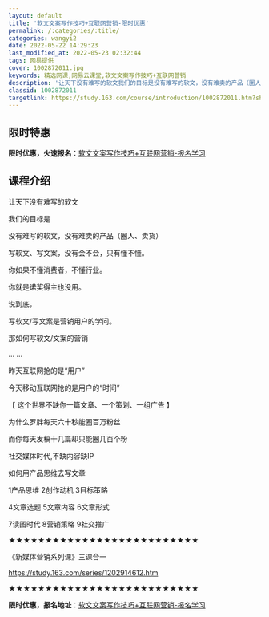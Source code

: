 ```yaml
---
layout: default
title: '软文文案写作技巧+互联网营销-限时优惠'
permalink: /:categories/:title/
categories: wangyi2
date: 2022-05-22 14:29:23
last_modified_at: 2022-05-23 02:32:44
tags: 网易提供
cover: 1002872011.jpg
keywords: 精选网课,网易云课堂,软文文案写作技巧+互联网营销
description: '让天下没有难写的软文我们的目标是没有难写的软文，没有难卖的产品（圈人、卖货）写软文、写文案，没有会不会，只有懂不懂。你如'
classid: 1002872011
targetlink: https://study.163.com/course/introduction/1002872011.htm?share=1&shareId=1025206652&utm_campaign=share&utm_medium=iphoneShare&utm_source=&utm_u=1025206652
---
```


## 限时特惠

**限时优惠，火速报名**：[软文文案写作技巧+互联网营销-报名学习](https://study.163.com/course/introduction/1002872011.htm?share=1&shareId=1025206652&utm_campaign=share&utm_medium=iphoneShare&utm_source=&utm_u=1025206652)

## 课程介绍

让天下没有难写的软文

我们的目标是

没有难写的软文，没有难卖的产品（圈人、卖货）



写软文、写文案，没有会不会，只有懂不懂。

你如果不懂消费者，不懂行业。

你就是诺奖得主也没用。

说到底，

写软文/写文案是营销用户的学问。

那如何写软文/文案的营销

... ...

昨天互联网抢的是“用户”

今天移动互联网抢的是用户的“时间”



【 这个世界不缺你一篇文章、一个策划、一组广告 】

为什么罗胖每天六十秒能圈百万粉丝

而你每天发稿十几篇却只能圈几百个粉

社交媒体时代,不缺内容缺IP 



如何用产品思维去写文章

1产品思维   2创作动机   3目标策略

4文章选题   5文章内容   6文章形式

7读图时代   8营销策略   9社交推广



★★★★★★★★★★★★★★★★★★★★★★★★★★

《新媒体营销系列课》三课合一

https://study.163.com/series/1202914612.htm

★★★★★★★★★★★★★★★★★★★★★★★★★★

**限时优惠，报名地址**：[软文文案写作技巧+互联网营销-报名学习](https://study.163.com/course/introduction/1002872011.htm?share=1&shareId=1025206652&utm_campaign=share&utm_medium=iphoneShare&utm_source=&utm_u=1025206652)

